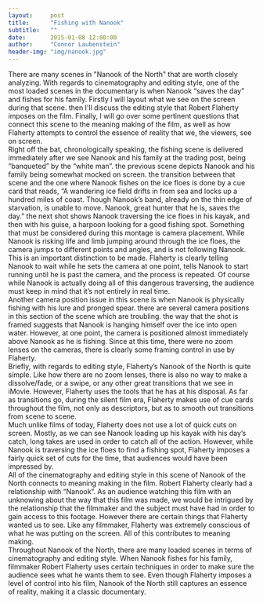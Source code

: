 ```yaml
---
layout:     post
title:      "Fishing with Nanook"
subtitle:   ""
date:       2015-01-08 12:00:00
author:     "Connor Laubenstein"
header-img: "img/nanook.jpg"
---
```


<p>There are many scenes in "Nanook of the North" that are worth closely analyzing.  With regards to cinematography and editing style, one of the most loaded scenes in the documentary is when Nanook “saves the day” and fishes for his family.  Firstly I will layout what we see on the screen during that scene.  then I'll discuss the editing style that Robert Flaherty imposes on the film.  Finally, I will go over some pertinent questions that connect this scene to the meaning making of the film, as well as how Flaherty attempts to control the essence of reality that we, the viewers, see on screen.<br>
	Right off the bat, chronologically speaking, the fishing scene is delivered immediately after we see Nanook and his family at the trading post, being “banqueted” by the “white man”.  the previous scene depicts Nanook and his family being somewhat mocked on screen.  the transition between that scene and the one where Nanook fishes on the ice floes is done by a cue card that reads, “A wandering ice field drifts in from sea and locks up a hundred miles of coast.  Though Nanook’s band, already on the thin edge of starvation, is unable to move.  Nanook, great hunter that he is, saves the day.”  the next shot shows Nanook traversing the ice floes in his kayak, and then with his guise, a harpoon looking for a good fishing spot.  Something that must be considered during this montage is camera placement.  While Nanook is risking life and limb jumping around through the ice floes, the camera jumps to different points and angles, and is not following Nanook.  This is an important distinction to be made.  Flaherty is clearly telling Nanook to wait while he sets the camera at one point, tells Nanook to start running until he is past the camera, and the process is repeated.  Of course while Nanook is actually doing all of this dangerous traversing, the audience must keep in mind that it’s not entirely in real time.<br>  
Another camera position issue in this scene is when Nanook is physically fishing with his lure and pronged spear.  there are several camera positions in this section of the scene which are troubling.  the way that the shot is framed suggests that Nanook is hanging himself over the ice into open water.  However, at one point, the camera is positioned almost immediately above Nanook as he is fishing.  Since at this time, there were no zoom lenses on the cameras, there is clearly some framing control in use by Flaherty.<br>
	Briefly, with regards to editing style, Flaherty’s Nanook of the North is quite simple.  Like how there are no zoom lenses, there is also no way to make a dissolve/fade, or a swipe, or any other great transitions that we see in iMovie.  However, Flaherty uses the tools that he has at his disposal.  As far as transitions go, during the silent film era, Flaherty makes use of cue cards throughout the film, not only as descriptors, but as to smooth out transitions from scene to scene.<br>  
	Much unlike films of today, Flaherty does not use a lot of quick cuts on screen.  Mostly, as we can see Nanook loading up his kayak with his day’s catch, long takes are used in order to catch all of the action.  However, while Nanook is traversing the ice floes to find a fishing spot, Flaherty imposes a fairly quick set of cuts for the time, that audiences would have been impressed by.<br>
	All of the cinematography and editing style in this scene of Nanook of the North connects to meaning making in the film.  Robert Flaherty clearly had a relationship with “Nanook”.  As an audience watching this film with an unknowing about the way that this film was made, we would be intrigued by the relationship that the filmmaker and the subject must have had in order to gain access to this footage.  However there are certain things that Flaherty wanted us to see.  Like any filmmaker, Flaherty was extremely conscious of what he was putting on the screen.  All of this contributes to meaning making.<br>
	Throughout Nanook of the North, there are many loaded scenes in terms of cinematography and editing style.  When Nanook fishes for his family, filmmaker Robert Flaherty uses certain techniques in order to make sure the audience sees what he wants them to see.  Even though Flaherty imposes a level of control into his film, Nanook of the North still captures an essence of reality, making it a classic documentary.</p>
